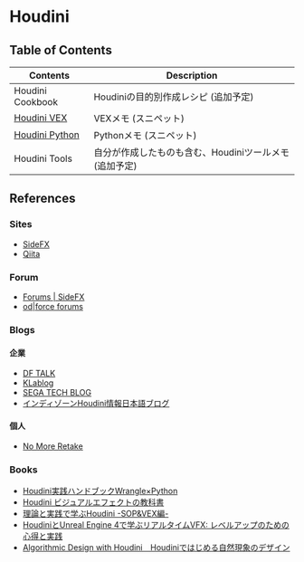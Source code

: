 # Houdini

## Table of Contents

Contents          | Description
----------------- | ----------------------------------------
Houdini Cookbook  | Houdiniの目的別作成レシピ (追加予定)
[Houdini VEX](VEX/basics)       | VEXメモ (スニペット)
[Houdini Python](Python/basics)    | Pythonメモ (スニペット)
Houdini Tools     | 自分が作成したものも含む、Houdiniツールメモ (追加予定)

## References

### Sites

- [SideFX](https://www.sidefx.com)
- [Qiita](https://qiita.com/tags/houdini)

### Forum

- [Forums | SideFX](https://www.sidefx.com/forum/)
- [od|force forums](https://forums.odforce.net)

### Blogs

#### 企業

- [DF TALK](https://dftalk.jp/?tag=houdini)
- [KLablog](https://www.klab.com/jp/blog/creative/category/?=Houdini)
- [SEGA TECH BLOG](http://techblog.sega.jp/archive/category/Houdini)
- [インディゾーンHoudini情報日本語ブログ](https://houdinifx.jp/blog/)

#### 個人

- [No More Retake](http://nomoreretake.net)

### Books

- [Houdini実践ハンドブックWrangle×Python](https://amzn.to/3k1nDGD)
- [Houdini ビジュアルエフェクトの教科書](https://amzn.to/3fkn6fe)
- [理論と実践で学ぶHoudini -SOP&VEX編-](https://amzn.to/33hPpsy)
- [HoudiniとUnreal Engine 4で学ぶリアルタイムVFX: レベルアップのための心得と実践](https://amzn.to/3k1z01m)
- [Algorithmic Design with Houdini　Houdiniではじめる自然現象のデザイン](https://amzn.to/31c7KEV)